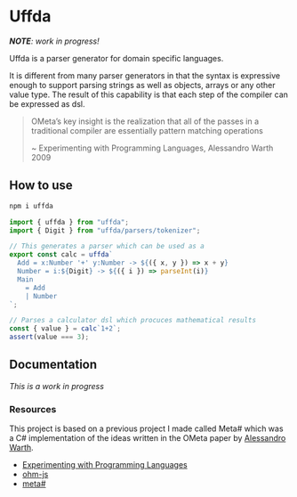 # Uffda

_**NOTE**: work in progress!_

Uffda is a parser generator for domain specific languages.

It is different from many parser generators in that the syntax is expressive
enough to support parsing strings as well as objects, arrays or any other value
type. The result of this capability is that each step of the compiler can be
expressed as dsl.

> OMeta’s key insight is the realization that all of the passes in a traditional
> compiler are essentially pattern matching operations
>
> ~ Experimenting with Programming Languages, Alessandro Warth 2009

## How to use

```sh
npm i uffda
```

```ts
import { uffda } from "uffda";
import { Digit } from "uffda/parsers/tokenizer";

// This generates a parser which can be used as a
export const calc = uffda`
  Add = x:Number '+' y:Number -> ${({ x, y }) => x + y}
  Number = i:${Digit} -> ${({ i }) => parseInt(i)}
  Main
    = Add
    | Number
`;

// Parses a calculator dsl which procuces mathematical results
const { value } = calc`1+2`;
assert(value === 3);
```

## Documentation

_This is a work in progress_

### Resources

This project is based on a previous project I made called Meta# which was a C#
implementation of the ideas written in the OMeta paper by
[Alessandro Warth](http://www.tinlizzie.org/~awarth/).

- [Experimenting with Programming
  Languages](http://www.vpri.org/pdf/tr2008003_experimenting.pdf)
- [ohm-js](https://ohmlang.github.io/)
- [meta#](https://archive.codeplex.com/?p=metasharp)
